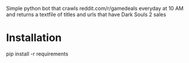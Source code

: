 Simple python bot that crawls reddit.com/r/gamedeals everyday at 10 AM and returns a textfile of titles and urls that have Dark Souls 2 sales


<h1> Installation </h1>
pip install -r requirements
